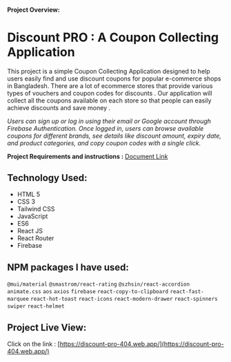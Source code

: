 #### Project Overview:

# Discount PRO : A Coupon Collecting Application

This project is a simple Coupon Collecting Application designed to help users easily find and use discount coupons for popular e-commerce shops in Bangladesh.
There are a lot of ecommerce stores that provide various types of vouchers and coupon codes for discounts . Our application will collect all the coupons available on each store so that people can easily achieve discounts and save money .

_Users can sign up or log in using their email or Google account through Firebase Authentication. Once logged in, users can browse available coupons for different brands, see details like discount amount, expiry date, and product categories, and copy coupon codes with a single click._

**Project Requirements and instructions :** [Document Link](https://docs.google.com/document/d/1Ueydif7eXywT6rCkp2lF1Q85DjxgaNpQ60w5HDEIG8Y/edit?usp=sharing)

## Technology Used:

-  HTML 5
-  CSS 3
-  Tailwind CSS
-  JavaScript
-  ES6
-  React JS
-  React Router
-  Firebase

## NPM packages I have used:

`@mui/material` `@smastrom/react-rating` `@szhsin/react-accordion` `animate.css` `aos` `axios` `firebase` `react-copy-to-clipboard` `react-fast-marquee` `react-hot-toast` `react-icons` `react-modern-drawer` `react-spinners` `swiper` `react-helmet`

## Project Live View:

Click on the link : [https://discount-pro-404.web.app/](https://discount-pro-404.web.app/)
